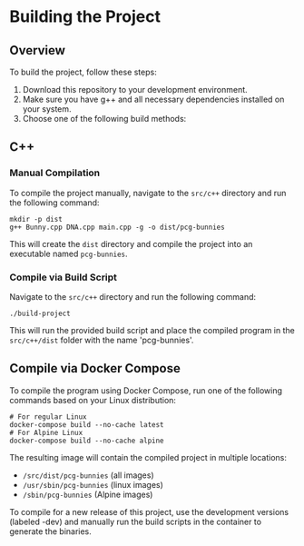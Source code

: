 # Building the Project

## Overview
To build the project, follow these steps:

1. Download this repository to your development environment.
2. Make sure you have g++ and all necessary dependencies installed on your system.
3. Choose one of the following build methods:

## C++

### Manual Compilation

To compile the project manually, navigate to the `src/c++` directory and run the following command:

``` SHELL
mkdir -p dist
g++ Bunny.cpp DNA.cpp main.cpp -g -o dist/pcg-bunnies
```

This will create the `dist` directory and compile the project into an executable named `pcg-bunnies`.

### Compile via Build Script
Navigate to the `src/c++` directory and run the following command:

```SHELL
./build-project
```

This will run the provided build script and place the compiled program in the `src/c++/dist` folder with the name 'pcg-bunnies'.

## Compile via Docker Compose

To compile the program using Docker Compose, run one of the following commands based on your Linux distribution:

```SHELL
# For regular Linux
docker-compose build --no-cache latest
# For Alpine Linux
docker-compose build --no-cache alpine
```
 
The resulting image will contain the compiled project in multiple locations:

- `/src/dist/pcg-bunnies` (all images)
- `/usr/sbin/pcg-bunnies` (linux images)
- `/sbin/pcg-bunnies` (Alpine images)
 
To compile for a new release of this project, use the development versions (labeled -dev) and manually run the build scripts in the container to generate the binaries.